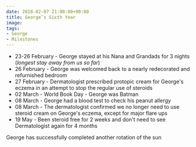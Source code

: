 ```yaml
--- 
date: 2018-02-07 21:00:00+00:00 
title: George’s Sixth Year 
image: 
tags: 
- George 
- Milestones 
--- 
```


* 23-26 February - George stayed at his Nana and Grandads for 3 nights (_longest stay away from us so far_) 
* 26 February - George was welcomed back to a nearly redecorated and refurnished bedroom 
* 27 February - Dermatologist prescribed protopic cream for George's eczema in an attempt to stop the regular use of steroids 
* 02 March - World Book Day - George was Batman 
* 08 March - George had a blood test to check his peanut allergy 
* 08 March - The dermatologist confirmed we no longer need to use steroid cream on George's eczema, except for major flare ups 
* 19 May - Been steroid free for 2 weeks and don't need to see Dermatologist again for 4 months

George has successfully completed another rotation of the sun